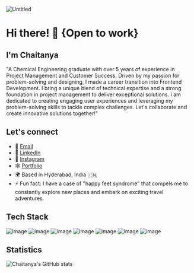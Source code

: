 ![Untitled](https://github.com/curiousPirate/curiousPirate/assets/85549330/8d26afad-cac2-4013-8755-6eafd9dccbcc)

# Hi there! 👋 {Open to work}

## I'm Chaitanya

"A Chemical Engineering graduate with over 5 years of experience in Project Management and Customer Success. Driven by my passion for problem-solving and designing, I made a career transition into Frontend Development. I bring a unique blend of technical expertise and a strong foundation in project management to deliver exceptional solutions. I am dedicated to creating engaging user experiences and leveraging my problem-solving skills to tackle complex challenges. Let's collaborate and create innovative solutions together!"

## Let's connect

- 📧 [Email](gchaitanya.369@gmail.com)
- 💼 [LinkedIn](https://www.linkedin.com/in/chaitanya-varmag/)
- 📸 [Instagram](https://www.instagram.com/chaitanya__369/)
- 🕸️ [Portfolio](http://thecuriousdev.co.in/)
- 🌍 Based in Hyderabad, India 🇮🇳
- ⚡ Fun fact: I have a case of "happy feet syndrome" that compels me to constantly explore new places and embark on exciting travel          adventures.

## Tech Stack
	
![image](https://img.shields.io/badge/React-20232A?style=for-the-badge&logo=react&logoColor=61DAFB)
![image](https://img.shields.io/badge/React_Router-CA4245?style=for-the-badge&logo=react-router&logoColor=white)
![image](https://img.shields.io/badge/JavaScript-323330?style=for-the-badge&logo=javascript&logoColor=F7DF1E)
![image](https://img.shields.io/badge/Tailwind_CSS-38B2AC?style=for-the-badge&logo=tailwind-css&logoColor=white)
![image](https://img.shields.io/badge/Bootstrap-563D7C?style=for-the-badge&logo=bootstrap&logoColor=white)
![image](https://img.shields.io/badge/CSS3-1572B6?style=for-the-badge&logo=css3&logoColor=white)
![image](https://img.shields.io/badge/HTML5-E34F26?style=for-the-badge&logo=html5&logoColor=white)

## Statistics

![Chaitanya's GitHub stats](https://github-readme-stats.vercel.app/api?username=curiousPirate&include_all_commits=true&rank_icon=github&theme=radical)


